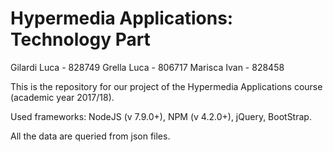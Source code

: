 # Hypermedia Applications: Technology Part

Gilardi Luca - 828749
Grella Luca - 806717
Marisca Ivan - 828458


This is the repository for our project of the Hypermedia Applications course (academic year 2017/18).

Used frameworks: NodeJS (v 7.9.0+), NPM (v 4.2.0+), jQuery, BootStrap.



All the data are queried from json files.
